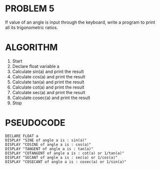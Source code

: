 # PROBLEM 5
If value of an angle is input through the keyboard,
write a program to print all its trigonometric ratios.

# ALGORITHM
1. Start
2. Declare float variable a
3. Calculate sin(a) and print the result
4. Calculate cos(a) and print the result
5. Calculate tan(a) and print the result
6. Calculate cot(a) and print the result
7. Calculate sec(a) and print the result
8. Calculate cosec(a) and print the result
9. Stop

# PSEUDOCODE

```pseudocode
DECLARE FLOAT a
DISPLAY "SINE of angle a is : sin(a)"
DISPLAY "COSINE of angle a is : cos(a)"
DISPLAY "TANGENT of angle a is : tan(a)"
DISPLAY "COTANGENT of angle a is : cot(a) or 1/tan(a)"
DISPLAY "SECANT of angle a is : sec(a) or 1/cos(a)"
DISPLAY "COSECANT of angle a is : cosec(a) or 1/sin(a)"
```
